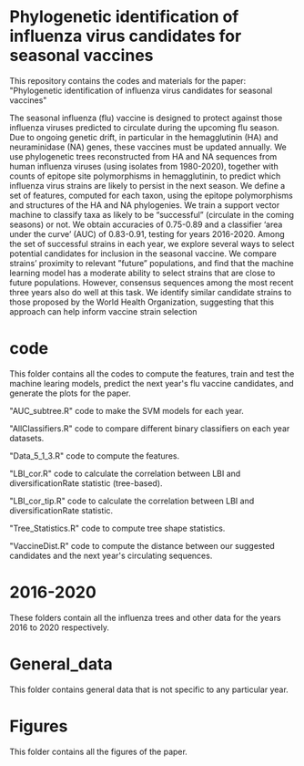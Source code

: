 # Phylogenetic identification of influenza virus candidates for seasonal vaccines
This repository contains the codes and materials for the paper: "Phylogenetic identification of influenza virus candidates for
seasonal vaccines"

The seasonal influenza (flu) vaccine is designed to protect against those influenza viruses predicted to circulate during the upcoming flu season. Due to ongoing genetic drift, in particular in the hemagglutinin (HA) and neuraminidase (NA) genes, these vaccines must be updated annually. We use phylogenetic trees reconstructed from HA and NA sequences from human influenza viruses (using isolates from 1980-2020), together with counts of epitope site polymorphisms in hemagglutinin, to predict which influenza virus strains are likely to persist in the next season. We define a set of features, computed for each taxon, using the epitope polymorphisms and structures of the HA and NA phylogenies. We train a support vector machine to classify taxa as likely to be “successful” (circulate in the coming seasons) or not. We obtain accuracies of 0.75-0.89 and a classifier ‘area under the curve’ (AUC) of 0.83-0.91, testing for years 2016-2020. Among the set of successful strains in each year, we explore several ways to select potential candidates for inclusion in the seasonal vaccine. We compare strains’ proximity to relevant ”future” populations, and find that the machine learning model has a moderate ability to select strains that are close to future populations. However, consensus sequences among the most recent three years also do well at this task. We identify similar candidate strains to those proposed by the World Health Organization, suggesting that this approach can help inform vaccine strain selection

# code

This folder contains all the codes to compute the features, train and test the machine learing models, predict the next year's flu vaccine candidates, and generate the plots for the paper. 
 
"AUC_subtree.R" code to make the SVM models for each year.

"AllClassifiers.R" code to compare different binary classifiers on each year datasets.

"Data_5_1_3.R" code to compute the features.

"LBI_cor.R" code to calculate the correlation between LBI and diversificationRate statistic (tree-based).

"LBI_cor_tip.R" code to calculate the correlation between LBI and diversificationRate statistic. 

"Tree_Statistics.R" code to compute tree shape statistics.

"VaccineDist.R" code to compute the distance between our suggested candidates and the next year's circulating sequences.



# 2016-2020

These folders contain all the influenza trees and other data for the years 2016 to 2020 respectively. 

# General_data

This folder contains general data that is not specific to any particular year.  

# Figures

This folder contains all the figures of the paper.






